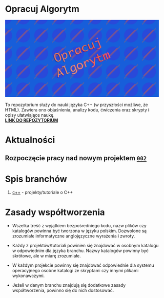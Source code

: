 # Opracuj Algorytm

![Opracuj Algorytm logo](images/opracuj-algorytm-logo_2-1proportion.jpg)

To repozytorium służy do nauki języka C++ (w przyszłości możliwe, że HTML). Zawiera ono objaśnienia, analizy kodu, ćwiczenia oraz skrypty i opisy ułatwiające naukę.  
**[LINK DO REPOZYTORIUM](https://github.com/Cimlah/opracuj-algorytm)**

# Aktualności
## Rozpoczęcie pracy nad nowym projektem [`002`](https://github.com/Cimlah/opracuj-algorytm/tree/c%2B%2B/002%20-%20losowanie%20liczb%20i%20operacje%20na%20tablicach)

# Spis branchów

1. [c++](https://github.com/Cimlah/opracuj-algorytm/tree/c++) - projekty/tutoriale o C++

# Zasady współtworzenia
- Wszelka treść z wyjątkiem bezpośredniego kodu, nazw plików czy katalogów powinna być tworzona w języku polskim. Dozwolone są zrozumiałe informatyczne anglojęzyczne wyrażenia i zwroty.

- Każdy z projektów/tutoriali powinien się znajdować w osobnym katalogu w odpowiednim dla języka branchu. Nazwy katalogów powinny być skrótowe, ale w miarę zrozumiałe.

- W każdym projekcie powinny się znajdować odpowiednie dla systemu operacyjnego osobne katalogi ze skryptami czy innymi plikami wykonawczymi.

- Jeżeli w danym branchu znajdują się dodatkowe zasady współtworzenia, powinno się do nich dostosować.